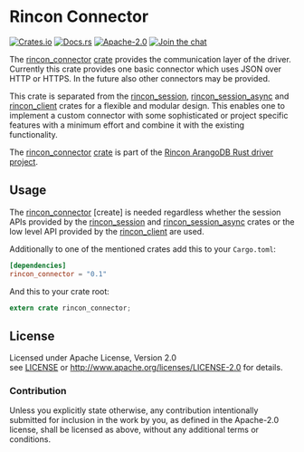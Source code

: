 
# Rincon Connector

[![Crates.io][crates_badge]][crate]
[![Docs.rs][docs_badge]][documentation]
[![Apache-2.0][license_badge]][Apache-2.0]
[![Join the chat][gitter_badge]][chat]

[crates_badge]: https://img.shields.io/crates/v/rincon_connector.svg
[docs_badge]: https://docs.rs/rincon_connector/badge.svg
[license_badge]: https://img.shields.io/badge/license-Apache%2D%2D2%2E0-blue.svg
[gitter_badge]: https://badges.gitter.im/innoave/rincon.svg

[crate]: https://crates.io/crates/rincon_connector
[documentation]: https://docs.rs/rincon_connector
[Apache-2.0]: https://www.apache.org/licenses/LICENSE-2.0
[chat]: https://gitter.im/innoave/rincon
[Rincon project]: https://github.com/innoave/rincon
[license]: ../LICENSE
[rincon]: ../rincon
[rincon_connector]: ../rincon_connector
[rincon_client]: ../rincon_client
[rincon_session]: ../rincon_session
[rincon_session_async]: ../rincon_session_async

The [rincon_connector] [crate] provides the communication layer of the driver. Currently this crate
provides one basic connector which uses JSON over HTTP or HTTPS. In the future also other connectors
may be provided. 

This crate is separated from the [rincon_session], [rincon_session_async] and [rincon_client] crates
for a flexible and modular design. This enables one to implement a custom connector with some
sophisticated or project specific features with a minimum effort and combine it with the existing
functionality.

The [rincon_connector] [crate] is part of the [Rincon ArangoDB Rust driver project][Rincon project].

## Usage

The [rincon_connector] [create] is needed regardless whether the session APIs provided by the
[rincon_session] and [rincon_session_async] crates or the low level API provided by the
[rincon_client] are used.

Additionally to one of the mentioned crates add this to your `Cargo.toml`:

```toml
[dependencies]
rincon_connector = "0.1"
```

And this to your crate root:

```rust
extern crate rincon_connector;
```

## License

Licensed under Apache License, Version 2.0<br/>
see [LICENSE] or http://www.apache.org/licenses/LICENSE-2.0 for details.

### Contribution

Unless you explicitly state otherwise, any contribution intentionally submitted
for inclusion in the work by you, as defined in the Apache-2.0 license, shall be
licensed as above, without any additional terms or conditions.


[ArangoDB]: https://www.arangodb.org
[AQL]: https://docs.arangodb.com/3.2/AQL/index.html
[Rust]: https://www.rust-lang.org

